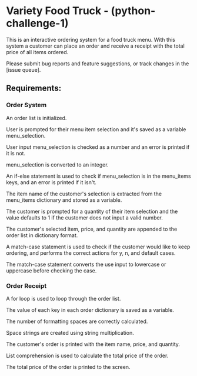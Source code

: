 # Variety Food Truck - (python-challenge-1)

This is an interactive ordering system for a food truck menu.  With this system a customer can place an order and receive a receipt with the total price of all items ordered.

Please submit bug reports and feature suggestions, or track changes in the [issue queue].

## Requirements:

### Order System 
An order list is initialized.

User is prompted for their menu item selection and it's saved as a variable menu_selection. 

User input menu_selection is checked as a number and an error is printed if it is not. 

menu_selection is converted to an integer.

An if-else statement is used to check if menu_selection is in the menu_items keys, and an error is printed if it isn't.

The item name of the customer's selection is extracted from the menu_items dictionary and stored as a variable.

The customer is prompted for a quantity of their item selection and the value defaults to 1 if the customer does not input a valid number.

The customer's selected item, price, and quantity are appended to the order list in dictionary format.

A match-case statement is used to check if the customer would like to keep ordering, and performs the correct actions for y, n, and default cases.

The match-case statement converts the use input to lowercase or uppercase before checking the case.

### Order Receipt 
A for loop is used to loop through the order list.

The value of each key in each order dictionary is saved as a variable.

The number of formatting spaces are correctly calculated.

Space strings are created using string multiplication.

The customer's order is printed with the item name, price, and quantity.

List comprehension is used to calculate the total price of the order.

The total price of the order is printed to the screen. 